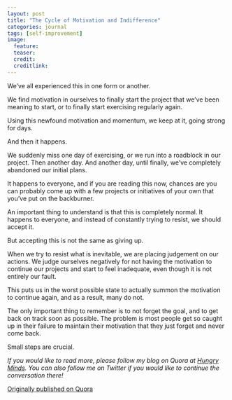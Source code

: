 ```yaml
---
layout: post
title: "The Cycle of Motivation and Indifference"
categories: journal
tags: [self-improvement]
image:
  feature:
  teaser:
  credit:
  creditlink: 
---
```


We’ve all experienced this in one form or another.

We find motivation in ourselves to finally start the project that we’ve been meaning to start, or to finally start exercising regularly again.

Using this newfound motivation and momentum, we keep at it, going strong for days.

And then it happens.

We suddenly miss one day of exercising, or we run into a roadblock in our project. Then another day. And another day, until finally, we’ve completely abandoned our initial plans.

It happens to everyone, and if you are reading this now, chances are you can probably come up with a few projects or initiatives of your own that you’ve put on the backburner.

An important thing to understand is that this is completely normal. It happens to everyone, and instead of constantly trying to resist, we should accept it.

But accepting this is not the same as giving up.

When we try to resist what is inevitable, we are placing judgement on our actions. We judge ourselves negatively for not having the motivation to continue our projects and start to feel inadequate, even though it is not entirely our fault.

This puts us in the worst possible state to actually summon the motivation to continue again, and as a result, many do not.

The only important thing to remember is to not forget the goal, and to get back on track soon as possible. The problem is most people get so caught up in their failure to maintain their motivation that they just forget and never come back.

Small steps are crucial.

*If you would like to read more, please follow my blog on Quora at <a href="https://hungryminds.quora.com/">Hungry Minds</a>. You can also follow me on Twitter if you would like to continue the conversation there!*

<a href="https://hungryminds.quora.com/The-Cycle-of-Motivation-and-Indifference">Originally published on Quora</a>
